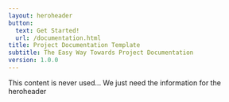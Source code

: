 ```yaml
---
layout: heroheader
button:
  text: Get Started!
  url: /documentation.html
title: Project Documentation Template
subtitle: The Easy Way Towards Project Documentation
version: 1.0.0
---
```


This content is never used... We just need the information for the heroheader